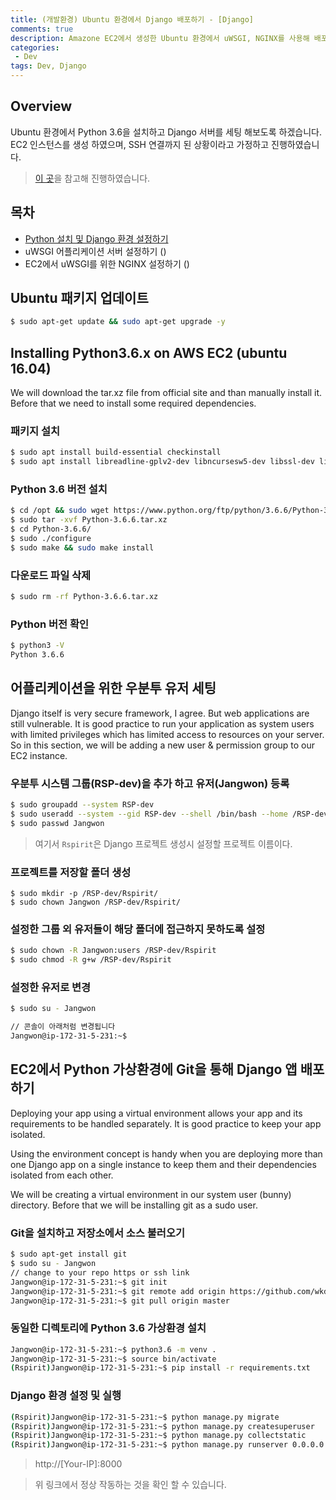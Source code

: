 ```yaml
---
title: (개발환경) Ubuntu 환경에서 Django 배포하기 - [Django]
comments: true
description: Amazone EC2에서 생성한 Ubuntu 환경에서 uWSGI, NGINX를 사용해 배포하는 과정입니다.
categories:
 - Dev
tags: Dev, Django 
---
```


## Overview

Ubuntu 환경에서 Python 3.6을 설치하고 Django 서버를 세팅 해보도록 하겠습니다. EC2 인스턴스를 생성 하였으며, SSH 연결까지 된 상황이라고 가정하고 진행하였습니다.

> [이 곳](https://medium.freecodecamp.org/django-uwsgi-nginx-postgresql-setup-on-aws-ec2-ubuntu16-04-with-python-3-6-6c58698ae9d3)을 참고해 진행하였습니다.

## 목차

- [Python 설치 및 Django 환경 설정하기](http://jangwon.me/dev/2018/10/08/(%EA%B0%9C%EB%B0%9C%ED%99%98%EA%B2%BD)-Ubuntu-%ED%99%98%EA%B2%BD%EC%97%90%EC%84%9C-Django-%EB%B0%B0%ED%8F%AC%ED%95%98%EA%B8%B0-Django-%EC%84%A4%EC%A0%95/)
- uWSGI 어플리케이션 서버 설정하기 ()
- EC2에서 uWSGI를 위한 NGINX 설정하기 ()

## Ubuntu 패키지 업데이트

```bash
$ sudo apt-get update && sudo apt-get upgrade -y
```

## Installing Python3.6.x on AWS EC2 (ubuntu 16.04)

We will download the tar.xz file from official site and than manually install it. Before that we need to install some required dependencies.

### 패키지 설치

```bash
$ sudo apt install build-essential checkinstall
$ sudo apt install libreadline-gplv2-dev libncursesw5-dev libssl-dev libsqlite3-dev tk-dev libgdbm-dev libc6-dev libbz2-dev
```

### Python 3.6 버전 설치

```bash
$ cd /opt && sudo wget https://www.python.org/ftp/python/3.6.6/Python-3.6.6.tar.xz
$ sudo tar -xvf Python-3.6.6.tar.xz
$ cd Python-3.6.6/
$ sudo ./configure
$ sudo make && sudo make install
```

### 다운로드 파일 삭제

```bash
$ sudo rm -rf Python-3.6.6.tar.xz
```

### Python 버전 확인

```bash
$ python3 -V
Python 3.6.6
```

## 어플리케이션을 위한 우분투 유저 세팅

Django itself is very secure framework, I agree. But web applications are still vulnerable. It is good practice to run your application as system users with limited privileges which has limited access to resources on your server. So in this section, we will be adding a new user & permission group to our EC2 instance.

### 우분투 시스템 그룹(RSP-dev)을 추가 하고 유저(Jangwon) 등록

```bash
$ sudo groupadd --system RSP-dev
$ sudo useradd --system --gid RSP-dev --shell /bin/bash --home /RSP-dev/Rspirit Jangwon
$ sudo passwd Jangwon
```
> 여기서 `Rspirit`은 Django 프로젝트 생성시 설정할 프로젝트 이름이다.

### 프로젝트를 저장할 폴더 생성

```
$ sudo mkdir -p /RSP-dev/Rspirit/
$ sudo chown Jangwon /RSP-dev/Rspirit/
```

### 설정한 그룹 외 유저들이 해당 폴더에 접근하지 못하도록 설정

```bash
$ sudo chown -R Jangwon:users /RSP-dev/Rspirit
$ sudo chmod -R g+w /RSP-dev/Rspirit
```

### 설정한 유저로 변경

```bash
$ sudo su - Jangwon

// 콘솔이 아래처럼 변경됩니다
Jangwon@ip-172-31-5-231:~$
```

## EC2에서 Python 가상환경에 Git을 통해 Django 앱 배포하기

Deploying your app using a virtual environment allows your app and its requirements to be handled separately. It is good practice to keep your app isolated.

Using the environment concept is handy when you are deploying more than one Django app on a single instance to keep them and their dependencies isolated from each other.

We will be creating a virtual environment in our system user (bunny) directory. Before that we will be installing git as a sudo user.

### Git을 설치하고 저장소에서 소스 불러오기

```bash
$ sudo apt-get install git
$ sudo su - Jangwon
// change to your repo https or ssh link
Jangwon@ip-172-31-5-231:~$ git init
Jangwon@ip-172-31-5-231:~$ git remote add origin https://github.com/wkddnjset/RSP-Django
Jangwon@ip-172-31-5-231:~$ git pull origin master
```

### 동일한 디렉토리에 Python 3.6 가상환경 설치

```bash
Jangwon@ip-172-31-5-231:~$ python3.6 -m venv .
Jangwon@ip-172-31-5-231:~$ source bin/activate
(Rspirit)Jangwon@ip-172-31-5-231:~$ pip install -r requirements.txt
```

### Django 환경 설정 및 실행

```bash
(Rspirit)Jangwon@ip-172-31-5-231:~$ python manage.py migrate
(Rspirit)Jangwon@ip-172-31-5-231:~$ python manage.py createsuperuser
(Rspirit)Jangwon@ip-172-31-5-231:~$ python manage.py collectstatic
(Rspirit)Jangwon@ip-172-31-5-231:~$ python manage.py runserver 0.0.0.0:8000
```

> http://[Your-IP]:8000

> 위 링크에서 정상 작동하는 것을 확인 할 수 있습니다.